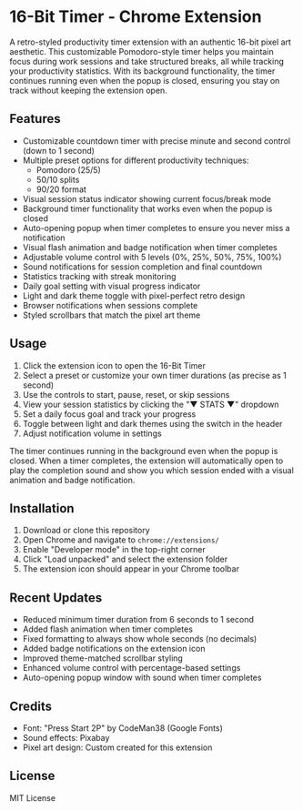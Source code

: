 # 16-Bit Timer - Chrome Extension

A retro-styled productivity timer extension with an authentic 16-bit pixel art aesthetic. This customizable Pomodoro-style timer helps you maintain focus during work sessions and take structured breaks, all while tracking your productivity statistics. With its background functionality, the timer continues running even when the popup is closed, ensuring you stay on track without keeping the extension open.

## Features

- Customizable countdown timer with precise minute and second control (down to 1 second)
- Multiple preset options for different productivity techniques:
  - Pomodoro (25/5)
  - 50/10 splits
  - 90/20 format
- Visual session status indicator showing current focus/break mode
- Background timer functionality that works even when the popup is closed
- Auto-opening popup when timer completes to ensure you never miss a notification
- Visual flash animation and badge notification when timer completes
- Adjustable volume control with 5 levels (0%, 25%, 50%, 75%, 100%)
- Sound notifications for session completion and final countdown
- Statistics tracking with streak monitoring
- Daily goal setting with visual progress indicator
- Light and dark theme toggle with pixel-perfect retro design
- Browser notifications when sessions complete
- Styled scrollbars that match the pixel art theme

## Usage

1. Click the extension icon to open the 16-Bit Timer
2. Select a preset or customize your own timer durations (as precise as 1 second)
3. Use the controls to start, pause, reset, or skip sessions
4. View your session statistics by clicking the "▼ STATS ▼" dropdown
5. Set a daily focus goal and track your progress
6. Toggle between light and dark themes using the switch in the header
7. Adjust notification volume in settings

The timer continues running in the background even when the popup is closed. When a timer completes, the extension will automatically open to play the completion sound and show you which session ended with a visual animation and badge notification.

## Installation

1. Download or clone this repository
2. Open Chrome and navigate to `chrome://extensions/`
3. Enable "Developer mode" in the top-right corner
4. Click "Load unpacked" and select the extension folder
5. The extension icon should appear in your Chrome toolbar

## Recent Updates

- Reduced minimum timer duration from 6 seconds to 1 second
- Added flash animation when timer completes
- Fixed formatting to always show whole seconds (no decimals)
- Added badge notifications on the extension icon
- Improved theme-matched scrollbar styling
- Enhanced volume control with percentage-based settings
- Auto-opening popup window with sound when timer completes

## Credits

- Font: "Press Start 2P" by CodeMan38 (Google Fonts)
- Sound effects: Pixabay
- Pixel art design: Custom created for this extension

## License

MIT License 